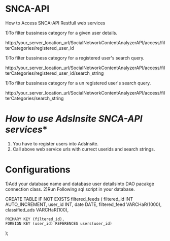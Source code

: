 SNCA-API
========
How to Access SNCA-API Restfull web services

1)To filter bussiness category for a given user details.

http://your_server_location_url/SocialNetworkContentAnalyzerAPI/access/filterCategories/registered_user_id

1)To filter bussiness category for a registered user's search query.

http://your_server_location_url/SocialNetworkContentAnalyzerAPI/access/filterCategories/registered_user_id/search_string

1)To filter bussiness category for a un registered user's search query.

http://your_server_location_url/SocialNetworkContentAnalyzerAPI/access/filterCategories/search_string

*************How to use AdsInsite SNCA-API services**************
=================================================================

1) You have to register users into AdsInsite.
2) Call above web service urls with currect userids and search strings. 

Configurations
=============

1)Add your database name and database user detailsinto DAO pacakge connection class.
2)Run Following sql script in your database.

CREATE TABLE IF NOT EXISTS filtered_feeds 
(
	filtered_id INT AUTO_INCREMENT,
	user_id INT,
	date DATE,
	filtered_feed VARCHaR(1000),
	classified_ads VARCHaR(100),
	
	PRIMARY KEY (filtered_id),
	FOREIGN KEY (user_id) REFERENCES users(user_id)
);



